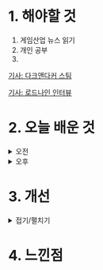
# 1. 해야할 것

1. 게임산업 뉴스 읽기 
2. 개인 공부  
3. 

[기사: 다크앤다커 스팀](https://www.gamemeca.com/view.php?gid=1749724)

[기사: 로드나인 인터뷰](https://www.gameple.co.kr/news/articleView.html?idxno=209672)

# 2. 오늘 배운 것

<details>
<summary>오전</summary>

## 오늘의 뉴스
### 다크앤다커 스팀 재출시
![image](https://github.com/JM94Ent/TIL-WIL/assets/143363550/5860df51-46ad-44d7-b437-67e77a5462b3)
```

```

### 로드나인 인터뷰
![image](https://github.com/JM94Ent/TIL-WIL/assets/143363550/8dd374db-3231-4e58-a6a6-288eb1cfca61)
```

```

</details>


<details>
<summary>오후</summary>


</details>




# 3. 개선


<details>
<summary>접기/펼치기</summary>


</details>



# 4. 느낀점


